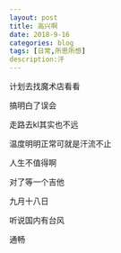 ```yaml
---
layout: post
title: 高兴啊
date: 2018-9-16
categories: blog
tags: [日常,所思所想]
description:汗
---
```


计划去找魔术店看看

搞明白了误会

走路去kl其实也不远

温度明明正常可就是汗流不止

人生不值得啊

对了等一个吉他

九月十八日

听说国内有台风

通畅
